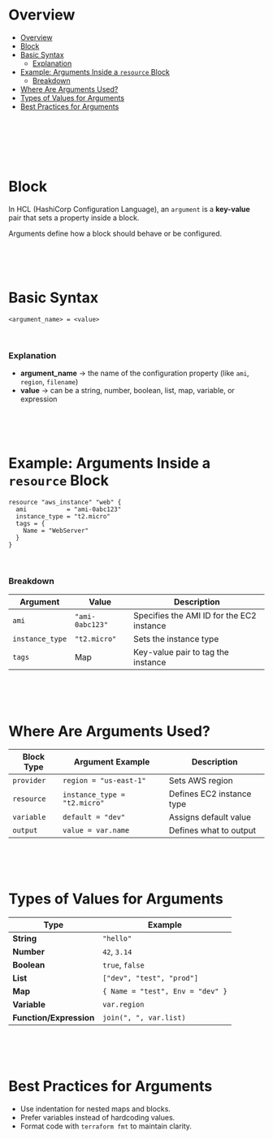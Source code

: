 # Overview

- [Overview](#overview)
- [Block](#block)
- [Basic Syntax](#basic-syntax)
  - [Explanation](#explanation)
- [Example: Arguments Inside a `resource` Block](#example-arguments-inside-a-resource-block)
  - [Breakdown](#breakdown)
- [Where Are Arguments Used?](#where-are-arguments-used)
- [Types of Values for Arguments](#types-of-values-for-arguments)
- [Best Practices for Arguments](#best-practices-for-arguments)

&nbsp;

&nbsp;

&nbsp;

# Block

In HCL (HashiCorp Configuration Language), an `argument` is a **key-value** pair that sets a property inside a block.

Arguments define how a block should behave or be configured.

&nbsp;

&nbsp;

# Basic Syntax

```hcl
<argument_name> = <value>
```

&nbsp;

### Explanation

- **argument_name** → the name of the configuration property (like `ami`, `region`, `filename`)
- **value** → can be a string, number, boolean, list, map, variable, or expression

&nbsp;

&nbsp;

# Example: Arguments Inside a `resource` Block

```hcl
resource "aws_instance" "web" {
  ami           = "ami-0abc123"
  instance_type = "t2.micro"
  tags = {
    Name = "WebServer"
  }
}
```

&nbsp;

### Breakdown

| Argument        | Value           | Description                               |
| --------------- | --------------- | ----------------------------------------- |
| `ami`           | `"ami-0abc123"` | Specifies the AMI ID for the EC2 instance |
| `instance_type` | `"t2.micro"`    | Sets the instance type                    |
| `tags`          | Map             | Key-value pair to tag the instance        |

&nbsp;

&nbsp;

# Where Are Arguments Used?

| Block Type | Argument Example             | Description               |
| ---------- | ---------------------------- | ------------------------- |
| `provider` | `region = "us-east-1"`       | Sets AWS region           |
| `resource` | `instance_type = "t2.micro"` | Defines EC2 instance type |
| `variable` | `default = "dev"`            | Assigns default value     |
| `output`   | `value = var.name`           | Defines what to output    |

&nbsp;

&nbsp;

# Types of Values for Arguments

| Type                    | Example                          |
| ----------------------- | -------------------------------- |
| **String**              | `"hello"`                        |
| **Number**              | `42`, `3.14`                     |
| **Boolean**             | `true`, `false`                  |
| **List**                | `["dev", "test", "prod"]`        |
| **Map**                 | `{ Name = "test", Env = "dev" }` |
| **Variable**            | `var.region`                     |
| **Function/Expression** | `join(", ", var.list)`           |

&nbsp;

&nbsp;

# Best Practices for Arguments

- Use indentation for nested maps and blocks.
- Prefer variables instead of hardcoding values.
- Format code with `terraform fmt` to maintain clarity.
